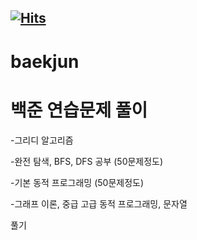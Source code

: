 [![Hits](https://hits.seeyoufarm.com/api/count/incr/badge.svg?url=https%3A%2F%2Fgithub.com%2F327aem%2Fbaekjun&count_bg=%2379C83D&title_bg=%23555555&icon=&icon_color=%23E7E7E7&title=view&edge_flat=false)](https://hits.seeyoufarm.com)
-----------

# baekjun

<h1>백준 연습문제 풀이</h1>

-그리디 알고리즘

-완전 탐색, BFS, DFS 공부 (50문제정도)

-기본 동적 프로그래밍 (50문제정도)

-그래프 이론, 중급 고급 동적 프로그래밍, 문자열

풀기
